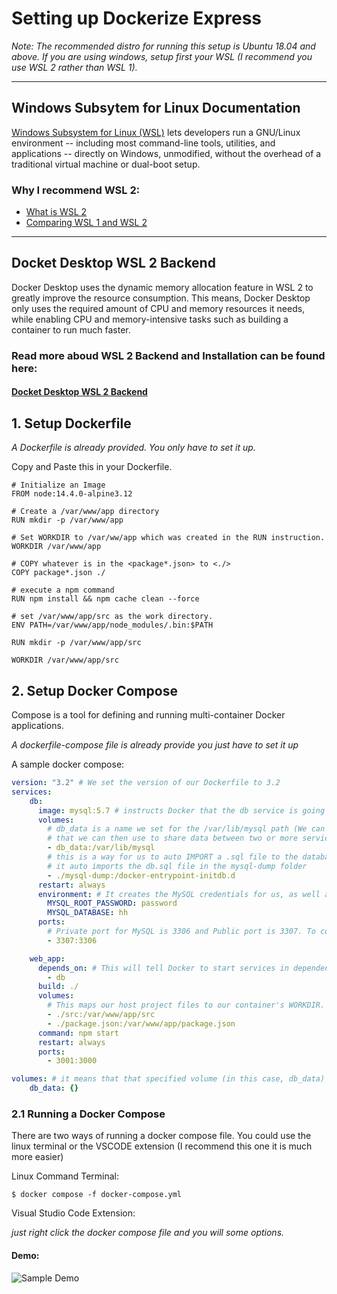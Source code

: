 # Setting up Dockerize Express

_Note: The recommended distro for running this setup is Ubuntu 18.04 and above. If you are using windows, setup first your WSL (I recommend you use WSL 2 rather than WSL 1)._

----

## Windows Subsytem for Linux Documentation
[Windows Subsystem for Linux (WSL)](https://docs.microsoft.com/en-us/windows/wsl/) lets developers run a GNU/Linux environment -- including most command-line tools, utilities, and applications -- directly on Windows, unmodified, without the overhead of a traditional virtual machine or dual-boot setup.

### Why I recommend WSL 2:
- [What is WSL 2](https://docs.microsoft.com/en-us/windows/wsl/about)
- [Comparing WSL 1 and WSL 2](https://docs.microsoft.com/en-us/windows/wsl/compare-versions)

----

## Docket Desktop WSL 2 Backend
Docker Desktop uses the dynamic memory allocation feature in WSL 2 to greatly improve the resource consumption. This means, Docker Desktop only uses the required amount of CPU and memory resources it needs, while enabling CPU and memory-intensive tasks such as building a container to run much faster.

### Read more aboud WSL 2 Backend and Installation can be found here:
#### [Docket Desktop WSL 2 Backend](https://docs.docker.com/desktop/windows/wsl/)

## 1. Setup Dockerfile
_A Dockerfile is already provided. You only have to set it up._

Copy and Paste this in your Dockerfile.
``` Docker
# Initialize an Image
FROM node:14.4.0-alpine3.12 

# Create a /var/www/app directory
RUN mkdir -p /var/www/app

# Set WORKDIR to /var/ww/app which was created in the RUN instruction.
WORKDIR /var/www/app

# COPY whatever is in the <package*.json> to <./>
COPY package*.json ./

# execute a npm command 
RUN npm install && npm cache clean --force

# set /var/www/app/src as the work directory.
ENV PATH=/var/www/app/node_modules/.bin:$PATH

RUN mkdir -p /var/www/app/src

WORKDIR /var/www/app/src
```

## 2. Setup Docker Compose
Compose is a tool for defining and running multi-container Docker applications.

_A dockerfile-compose file is already provide you just have to set it up_

A sample docker compose:
``` YAML
version: "3.2" # We set the version of our Dockerfile to 3.2
services:
    db:
      image: mysql:5.7 # instructs Docker that the db service is going to use a MySQL image version 5.7
      volumes:
        # db_data is a name we set for the /var/lib/mysql path (We can change db_data to whatever) 
        # that we can then use to share data between two or more services.
        - db_data:/var/lib/mysql
        # this is a way for us to auto IMPORT a .sql file to the database in your MySQL container
        # it auto imports the db.sql file in the mysql-dump folder
        - ./mysql-dump:/docker-entrypoint-initdb.d
      restart: always
      environment: # It creates the MySQL credentials for us, as well as a database called hh. This is the credential you'll need in order for your express app to communicate with the MySQL service. 
        MYSQL_ROOT_PASSWORD: password
        MYSQL_DATABASE: hh
      ports:
        # Private port for MySQL is 3306 and Public port is 3307. To connect to our MySQL container using Workbench, we use port 3307
        - 3307:3306

    web_app:
      depends_on: # This will tell Docker to start services in dependency order. In this example, before starting the app service, it waits for db to be started.
        - db
      build: ./
      volumes:
        # This maps our host project files to our container's WORKDIR. Whatever changes we make to our local copy, will reflect those changes in WORKDIR.
        - ./src:/var/www/app/src
        - ./package.json:/var/www/app/package.json
      command: npm start
      restart: always
      ports:
        - 3001:3000

volumes: # it means that that specified volume (in this case, db_data) is available to all services (both app and db).
    db_data: {}
```

### 2.1 Running a Docker Compose
There are two ways of running a docker compose file. You could use the linux terminal or the VSCODE extension (I recommend this one it is much more easier)

Linux Command Terminal:
``` properties
$ docker compose -f docker-compose.yml
```

Visual Studio Code Extension:

_just right click the docker compose file and you will some options._

#### Demo:
![Sample Demo](https://code.visualstudio.com/assets/docs/containers/overview/select-subset.gif)






